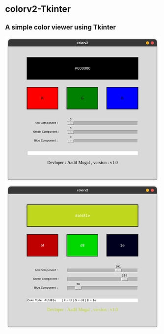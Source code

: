 # colorv2-Tkinter
## A simple color viewer using Tkinter
![colorv2](img/1.png)
![colorv2](img/2.png)
